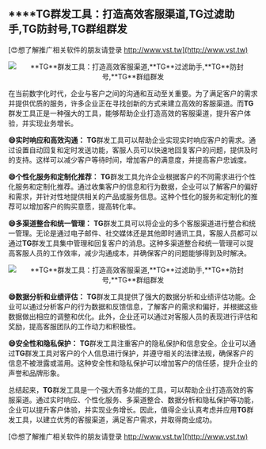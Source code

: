 ## ****TG**群发工具：打造高效客服渠道,**TG**过滤助手,**TG**防封号,**TG**群组群发**

[😍想了解推广相关软件的朋友请登录 http://www.vst.tw](http://www.vst.tw)

 <center><img src="https://vst.tw/MP4/tuiguang/png/0.png" alt="**TG**群发工具：打造高效客服渠道,**TG**过滤助手,**TG**防封号,**TG**群组群发"></center>

在当前数字化时代，企业与客户之间的沟通和互动至关重要。为了满足客户的需求并提供优质的服务，许多企业正在寻找创新的方式来建立高效的客服渠道。而**TG**群发工具正是一种强大的工具，能够帮助企业打造高效的客服渠道，提升客户体验，并实现业务增长。

**😄实时响应和高效沟通：**
**TG**群发工具可以帮助企业实现实时响应客户的需求。通过设置自动回复和定时发送功能，客服人员可以快速地回复客户的问题，提供及时的支持。这样可以减少客户等待时间，增加客户的满意度，并提高客户忠诚度。

**😄个性化服务和定制化推荐：**
**TG**群发工具允许企业根据客户的不同需求进行个性化服务和定制化推荐。通过收集客户的信息和行为数据，企业可以了解客户的偏好和需求，并针对性地提供相关的产品或服务信息。这种个性化的服务和定制化的推荐可以增加客户的购买意愿，提高转化率。

**😄多渠道整合和统一管理：**
**TG**群发工具可以将企业的多个客服渠道进行整合和统一管理。无论是通过电子邮件、社交媒体还是其他即时通讯工具，客服人员都可以通过**TG**群发工具集中管理和回复客户的消息。这种多渠道整合和统一管理可以提高客服人员的工作效率，减少沟通成本，并确保客户的问题能够得到及时解决。

 <center><img src="https://vst.tw/MP4/tuiguang/png/4.png" alt="**TG**群发工具：打造高效客服渠道,**TG**过滤助手,**TG**防封号,**TG**群组群发"></center>

**😄数据分析和业绩评估：**
**TG**群发工具提供了强大的数据分析和业绩评估功能。企业可以通过分析客户的行为数据和反馈信息，了解客户的需求和偏好，并根据这些数据做出相应的调整和优化。此外，企业还可以通过对客服人员的表现进行评估和奖励，提高客服团队的工作动力和积极性。

**😄安全性和隐私保护：**
**TG**群发工具注重客户的隐私保护和信息安全。企业可以通过**TG**群发工具对客户的个人信息进行保护，并遵守相关的法律法规，确保客户的信息不被泄露或滥用。这种安全性和隐私保护可以增加客户的信任感，提升企业的声誉和品牌形象。

总结起来，**TG**群发工具是一个强大而多功能的工具，可以帮助企业打造高效的客服渠道。通过实时响应、个性化服务、多渠道整合、数据分析和隐私保护等功能，企业可以提升客户体验，并实现业务增长。因此，值得企业认真考虑并应用**TG**群发工具，以建立优秀的客服渠道，满足客户需求，并取得商业成功。

[😍想了解推广相关软件的朋友请登录 http://www.vst.tw](http://www.vst.tw)



